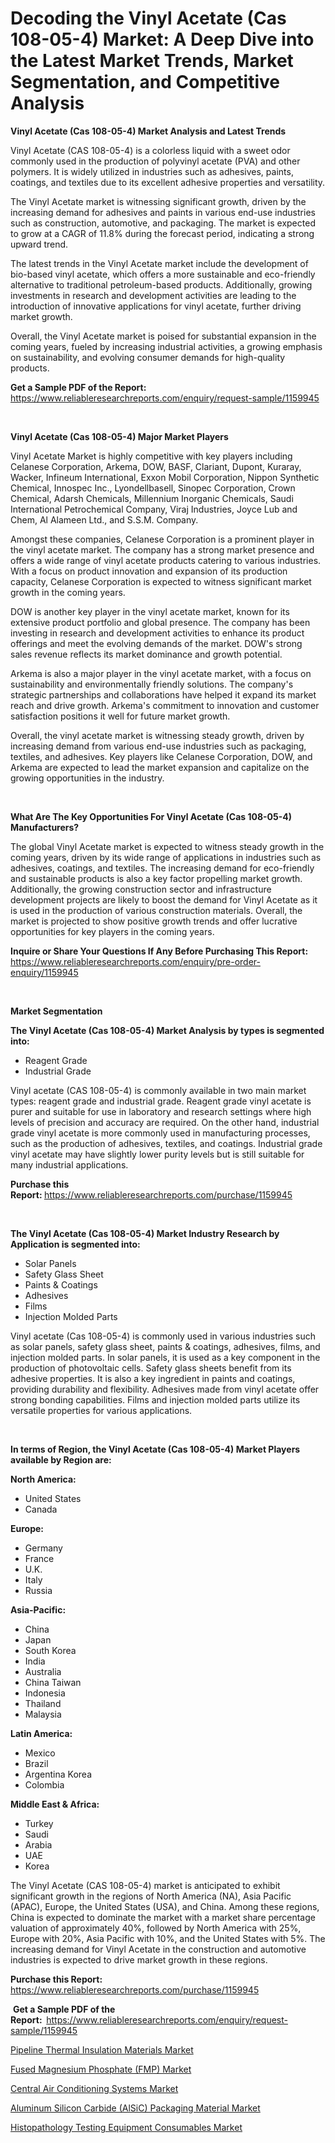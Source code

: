 <p><h1>Decoding the Vinyl Acetate (Cas 108-05-4) Market: A Deep Dive into the Latest Market Trends, Market Segmentation, and Competitive Analysis</h1></p><p><strong>Vinyl Acetate (Cas 108-05-4) Market Analysis and Latest Trends</strong></p>
<p><p>Vinyl Acetate (CAS 108-05-4) is a colorless liquid with a sweet odor commonly used in the production of polyvinyl acetate (PVA) and other polymers. It is widely utilized in industries such as adhesives, paints, coatings, and textiles due to its excellent adhesive properties and versatility.</p><p>The Vinyl Acetate market is witnessing significant growth, driven by the increasing demand for adhesives and paints in various end-use industries such as construction, automotive, and packaging. The market is expected to grow at a CAGR of 11.8% during the forecast period, indicating a strong upward trend.</p><p>The latest trends in the Vinyl Acetate market include the development of bio-based vinyl acetate, which offers a more sustainable and eco-friendly alternative to traditional petroleum-based products. Additionally, growing investments in research and development activities are leading to the introduction of innovative applications for vinyl acetate, further driving market growth.</p><p>Overall, the Vinyl Acetate market is poised for substantial expansion in the coming years, fueled by increasing industrial activities, a growing emphasis on sustainability, and evolving consumer demands for high-quality products.</p></p>
<p><strong>Get a Sample PDF of the Report:&nbsp;</strong> <a href="https://www.reliableresearchreports.com/enquiry/request-sample/1159945">https://www.reliableresearchreports.com/enquiry/request-sample/1159945</a></p>
<p>&nbsp;</p>
<p><strong>Vinyl Acetate (Cas 108-05-4) Major Market Players</strong></p>
<p><p>Vinyl Acetate Market is highly competitive with key players including Celanese Corporation, Arkema, DOW, BASF, Clariant, Dupont, Kuraray, Wacker, Infineum International, Exxon Mobil Corporation, Nippon Synthetic Chemical, Innospec Inc., Lyondellbasell, Sinopec Corporation, Crown Chemical, Adarsh Chemicals, Millennium Inorganic Chemicals, Saudi International Petrochemical Company, Viraj Industries, Joyce Lub and Chem, Al Alameen Ltd., and S.S.M. Company.</p><p>Amongst these companies, Celanese Corporation is a prominent player in the vinyl acetate market. The company has a strong market presence and offers a wide range of vinyl acetate products catering to various industries. With a focus on product innovation and expansion of its production capacity, Celanese Corporation is expected to witness significant market growth in the coming years.</p><p>DOW is another key player in the vinyl acetate market, known for its extensive product portfolio and global presence. The company has been investing in research and development activities to enhance its product offerings and meet the evolving demands of the market. DOW's strong sales revenue reflects its market dominance and growth potential.</p><p>Arkema is also a major player in the vinyl acetate market, with a focus on sustainability and environmentally friendly solutions. The company's strategic partnerships and collaborations have helped it expand its market reach and drive growth. Arkema's commitment to innovation and customer satisfaction positions it well for future market growth.</p><p>Overall, the vinyl acetate market is witnessing steady growth, driven by increasing demand from various end-use industries such as packaging, textiles, and adhesives. Key players like Celanese Corporation, DOW, and Arkema are expected to lead the market expansion and capitalize on the growing opportunities in the industry.</p></p>
<p>&nbsp;</p>
<p><strong>What Are The Key Opportunities For Vinyl Acetate (Cas 108-05-4) Manufacturers?</strong></p>
<p><p>The global Vinyl Acetate market is expected to witness steady growth in the coming years, driven by its wide range of applications in industries such as adhesives, coatings, and textiles. The increasing demand for eco-friendly and sustainable products is also a key factor propelling market growth. Additionally, the growing construction sector and infrastructure development projects are likely to boost the demand for Vinyl Acetate as it is used in the production of various construction materials. Overall, the market is projected to show positive growth trends and offer lucrative opportunities for key players in the coming years.</p></p>
<p><strong>Inquire or Share Your Questions If Any Before Purchasing This Report:</strong> <a href="https://www.reliableresearchreports.com/enquiry/pre-order-enquiry/1159945">https://www.reliableresearchreports.com/enquiry/pre-order-enquiry/1159945</a></p>
<p>&nbsp;</p>
<p><strong>Market Segmentation</strong></p>
<p><strong>The Vinyl Acetate (Cas 108-05-4) Market Analysis by types is segmented into:</strong></p>
<p><ul><li>Reagent Grade</li><li>Industrial Grade</li></ul></p>
<p><p>Vinyl acetate (CAS 108-05-4) is commonly available in two main market types: reagent grade and industrial grade. Reagent grade vinyl acetate is purer and suitable for use in laboratory and research settings where high levels of precision and accuracy are required. On the other hand, industrial grade vinyl acetate is more commonly used in manufacturing processes, such as the production of adhesives, textiles, and coatings. Industrial grade vinyl acetate may have slightly lower purity levels but is still suitable for many industrial applications.</p></p>
<p><strong>Purchase this Report:&nbsp;</strong><a href="https://www.reliableresearchreports.com/purchase/1159945">https://www.reliableresearchreports.com/purchase/1159945</a></p>
<p>&nbsp;</p>
<p><strong>The Vinyl Acetate (Cas 108-05-4) Market Industry Research by Application is segmented into:</strong></p>
<p><ul><li>Solar Panels</li><li>Safety Glass Sheet</li><li>Paints & Coatings</li><li>Adhesives</li><li>Films</li><li>Injection Molded Parts</li></ul></p>
<p><p>Vinyl acetate (Cas 108-05-4) is commonly used in various industries such as solar panels, safety glass sheet, paints & coatings, adhesives, films, and injection molded parts. In solar panels, it is used as a key component in the production of photovoltaic cells. Safety glass sheets benefit from its adhesive properties. It is also a key ingredient in paints and coatings, providing durability and flexibility. Adhesives made from vinyl acetate offer strong bonding capabilities. Films and injection molded parts utilize its versatile properties for various applications.</p></p>
<p>&nbsp;</p>
<p><strong>In terms of Region, the Vinyl Acetate (Cas 108-05-4) Market Players available by Region are:</strong></p>
<p>
    <p> <strong> North America: </strong>
        <ul>
            <li>United States</li>
            <li>Canada</li>
        </ul>
        </p> 
    <p> <strong> Europe: </strong>
        <ul>
            <li>Germany</li>
            <li>France</li>
            <li>U.K.</li>
            <li>Italy</li>
            <li>Russia</li>
        </ul>
        </p> 
    <p> <strong> Asia-Pacific: </strong>
        <ul>
            <li>China</li>
            <li>Japan</li>
            <li>South Korea</li>
            <li>India</li>
            <li>Australia</li>
            <li>China Taiwan</li>
            <li>Indonesia</li>
            <li>Thailand</li>
            <li>Malaysia</li>
        </ul>
        </p> 
    <p> <strong> Latin America: </strong>
        <ul>
            <li>Mexico</li>
            <li>Brazil</li>
            <li>Argentina Korea</li>
            <li>Colombia</li>
        </ul>
        </p> 
    <p> <strong> Middle East & Africa: </strong>
        <ul>
            <li>Turkey</li>
            <li>Saudi</li>
            <li>Arabia</li>
            <li>UAE</li>
            <li>Korea</li>
        </ul>
    </p>
    </p>
<p><p>The Vinyl Acetate (CAS 108-05-4) market is anticipated to exhibit significant growth in the regions of North America (NA), Asia Pacific (APAC), Europe, the United States (USA), and China. Among these regions, China is expected to dominate the market with a market share percentage valuation of approximately 40%, followed by North America with 25%, Europe with 20%, Asia Pacific with 10%, and the United States with 5%. The increasing demand for Vinyl Acetate in the construction and automotive industries is expected to drive market growth in these regions.</p></p>
<p><strong>Purchase this Report: </strong><a href="https://www.reliableresearchreports.com/purchase/1159945">https://www.reliableresearchreports.com/purchase/1159945</a></p>
<p>&nbsp;<strong>Get a Sample PDF of the Report:&nbsp;&nbsp;</strong><a href="https://www.reliableresearchreports.com/enquiry/request-sample/1159945">https://www.reliableresearchreports.com/enquiry/request-sample/1159945</a></p>
<p><strong></strong></p>
<p><p><a href="https://github.com/lababdou/Market-Research-Report-List-1/blob/main/pipeline-thermal-insulation-materials-market.md">Pipeline Thermal Insulation Materials Market</a></p><p><a href="https://issuu.com/reportprime-2/docs/fused-magnesium-phosphate-fmp-market-size-2030.ppt">Fused Magnesium Phosphate (FMP) Market</a></p><p><a href="https://medium.com/@bernadetteball666/central-air-conditioning-systems-market-size-and-market-trends-complete-industry-overview-2024-to-5bcb4dee850c">Central Air Conditioning Systems Market</a></p><p><a href="https://issuu.com/reportprime-2/docs/aluminum-silicon-carbide-alsic-packaging-material-">Aluminum Silicon Carbide (AlSiC) Packaging Material Market</a></p><p><a href="https://github.com/derrinmiltonellis35gcl/Market-Research-Report-List-1/blob/main/histopathology-testing-equipment-consumables-market.md">Histopathology Testing Equipment Consumables Market</a></p></p>